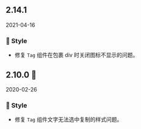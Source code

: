 ## 2.14.1

2021-04-16

### 💅 Style

- 修复 `Tag` 组件在包裹 div 时关闭图标不显示的问题。



## 2.10.0 🏮

2020-02-26

### 💅 Style

- 修复 `Tag` 组件文字无法选中复制的样式问题。

